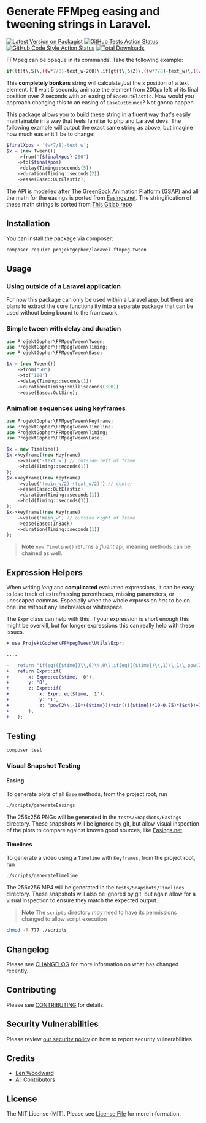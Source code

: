 # Generate FFMpeg easing and tweening strings in Laravel.
[![Latest Version on Packagist](https://img.shields.io/packagist/v/projektgopher/laravel-ffmpeg-tween.svg?style=flat-square)](https://packagist.org/packages/projektgopher/laravel-ffmpeg-tween)
[![GitHub Tests Action Status](https://img.shields.io/github/actions/workflow/status/projektgopher/laravel-ffmpeg-tween/run-tests.yml?branch=main&label=tests&style=flat-square)](https://github.com/projektgopher/laravel-ffmpeg-tween/actions?query=workflow%3Arun-tests+branch%3Amain)
[![GitHub Code Style Action Status](https://img.shields.io/github/actions/workflow/status/projektgopher/laravel-ffmpeg-tween/phpstan.yml?branch=main&label=code%20style&style=flat-square)](https://github.com/projektgopher/laravel-ffmpeg-tween/actions?query=workflow%3A"phpstan"+branch%3Amain)
[![Total Downloads](https://img.shields.io/packagist/dt/projektgopher/laravel-ffmpeg-tween.svg?style=flat-square)](https://packagist.org/packages/projektgopher/laravel-ffmpeg-tween)

FFMpeg can be opaque in its commands. Take the following example:
```bash
if(lt(t\,5)\,((w*7/8)-text_w-200)\,if(gt(t\,5+2)\,((w*7/8)-text_w)\,((w*7/8)-text_w-200)+((((w*7/8)-text_w)-((w*7/8)-text_w-200))(if(eq(((t-5)/2)\,0)\,0\,if(eq(((t-5)/2)\,1)\,1\,pow(2\,-10((t-5)/2))*sin((((t-5)/2)*10-0.75)*2.0943951023932)+1))))))
```
This **completely bonkers** string will calculate _just_ the `x` position of a text element. It'll wait 5 seconds, animate the element from 200px left of its final position over 2 seconds with an easing of `EaseOutElastic`. How would you approach changing this to an easing of `EaseOutBounce`? Not gonna happen.

This package allows you to build these string in a fluent way that's easily maintainable in a way that feels familiar to php and Laravel devs. The following example will output the exact same string as above, but imagine how much easier it'll be to change:
```php
$finalXpos = '(w*7/8)-text_w';
$x = (new Tween())
    ->from("{$finalXpos}-200")
    ->to($finalXpos)
    ->delay(Timing::seconds(5))
    ->duration(Timing::seconds(2))
    ->ease(Ease::OutElastic);
```

The API is modelled after [The GreenSock Animation Platform (GSAP)](https://greensock.com/get-started/#whatIsGSAP)
and all the math for the easings is ported from [Easings.net](https://easings.net).
The stringification of these math strings is ported from [This Gitlab repo](https://gitlab.com/dak425/easing/-/blob/master/ffmpeg/ffmpeg.go)

## Installation
You can install the package via composer:
```bash
composer require projektgopher/laravel-ffmpeg-tween
```

## Usage
### Using outside of a Laravel application
For now this package can only be used within a Laravel app, but there are plans to extract the core functionality into a separate package that can be used without being bound to the framework.

### Simple tween with delay and duration
```php
use ProjektGopher\FFMpegTween\Tween;
use ProjektGopher\FFMpegTween\Timing;
use ProjektGopher\FFMpegTween\Ease;

$x = (new Tween())
    ->from("50")
    ->to("100")
    ->delay(Timing::seconds(1))
    ->duration(Timing::milliseconds(300))
    ->ease(Ease::OutSine);
```

### Animation sequences using keyframes
```php
use ProjektGopher\FFMpegTween\Keyframe;
use ProjektGopher\FFMpegTween\Timeline;
use ProjektGopher\FFMpegTween\Timing;
use ProjektGopher\FFMpegTween\Ease;

$x = new Timeline()
$x->keyframe((new Keyframe)
    ->value('-text_w') // outside left of frame
    ->hold(Timing::seconds(1))
);
$x->keyframe((new Keyframe)
    ->value('(main_w/2)-(text_w/2)') // center
    ->ease(Ease::OutElastic)
    ->duration(Timing::seconds(1))
    ->hold(Timing::seconds(3))
);
$x->keyframe((new Keyframe)
    ->value('main_w') // outside right of frame
    ->ease(Ease::InBack)
    ->duration(Timing::seconds(1))
);
```

> **Note** `new Timeline()` returns a _fluent_ api, meaning methods can be chained as well.

## Expression Helpers
When writing _long_ and **complicated** evaluated expressions, it can be easy to lose track of extra/missing perentheses, missing parameters, or unescaped commas. Especially when the whole expression _has_ to be on one line without any linebreaks or whitespace.

The `Expr` class can help with this. If your expression is short enough this might be overkill, but for longer expressions this can really help with these issues.

```diff
+ use ProjektGopher\FFMpegTween\Utils\Expr;

....

-   return "if(eq(({$time})\\,0)\\,0\\,if(eq(({$time})\\,1)\\,1\\,pow(2\\,-10*({$time}))*sin((({$time})*10-0.75)*{$c4})+1))";
+   return Expr::if(
+       x: Expr::eq($time, '0'),
+       y: '0',
+       z: Expr::if(
+           x: Expr::eq($time, '1'),
+           y: '1',
+           z: "pow(2\\,-10*({$time}))*sin((({$time})*10-0.75)*{$c4})+1",
+       ),
+   );
```

## Testing
```bash
composer test
```

### Visual Snapshot Testing
#### Easing
To generate plots of all `Ease` methods, from the project root, run
```bash
./scripts/generateEasings
```
The 256x256 PNGs will be generated in the `tests/Snapshots/Easings` directory.
These snapshots will be ignored by git, but allow visual inspection of the plots to
compare against known good sources, like [Easings.net](https://easings.net).

#### Timelines
To generate a video using a `Timeline` with `Keyframes`, from the project root, run
```bash
./scripts/generateTimeline
```
The 256x256 MP4 will be generated in the `tests/Snapshots/Timelines` directory.
These snapshots will also be ignored by git, but again allow for a visual
inspection to ensure they match the expected output.

> **Note** The `scripts` directory _may_ need to have its permissions changed to allow script execution
```bash
chmod -R 777 ./scripts
```

## Changelog
Please see [CHANGELOG](CHANGELOG.md) for more information on what has changed recently.

## Contributing
Please see [CONTRIBUTING](CONTRIBUTING.md) for details.

## Security Vulnerabilities
Please review [our security policy](../../security/policy) on how to report security vulnerabilities.

## Credits
- [Len Woodward](https://github.com/ProjektGopher)
- [All Contributors](../../contributors)

## License
The MIT License (MIT). Please see [License File](LICENSE.md) for more information.

